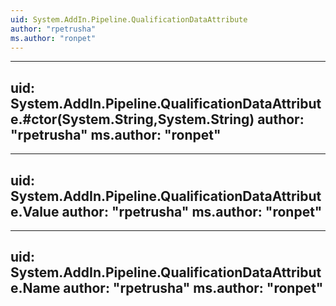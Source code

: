 ```yaml
---
uid: System.AddIn.Pipeline.QualificationDataAttribute
author: "rpetrusha"
ms.author: "ronpet"
---
```


---
uid: System.AddIn.Pipeline.QualificationDataAttribute.#ctor(System.String,System.String)
author: "rpetrusha"
ms.author: "ronpet"
---

---
uid: System.AddIn.Pipeline.QualificationDataAttribute.Value
author: "rpetrusha"
ms.author: "ronpet"
---

---
uid: System.AddIn.Pipeline.QualificationDataAttribute.Name
author: "rpetrusha"
ms.author: "ronpet"
---
